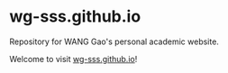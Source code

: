# wg-sss.github.io

Repository for WANG Gao's personal academic website.

Welcome to visit [wg-sss.github.io](wg-sss.github.io)!
